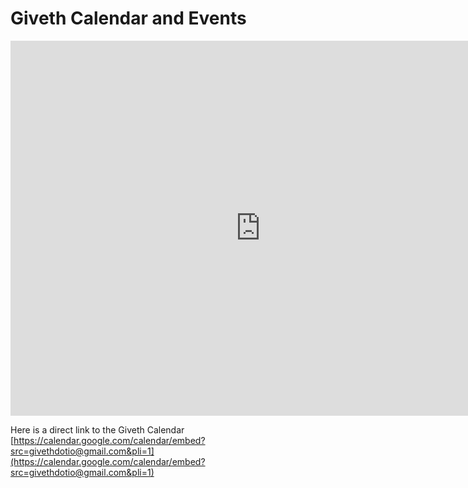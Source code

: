# Giveth Calendar and Events

<iframe src="https://calendar.google.com/calendar/embed?height=600&amp;wkst=1&amp;bgcolor=%23FFFFFF&amp;src=givethdotio%40gmail.com&amp;color=%2342104A&amp;ctz=Europe%2FVienna" style="border-width:0" width="800" height="600" frameborder="0" scrolling="no"></iframe>

Here is a direct link to the Giveth Calendar [https://calendar.google.com/calendar/embed?src=givethdotio@gmail.com&pli=1](https://calendar.google.com/calendar/embed?src=givethdotio@gmail.com&pli=1)